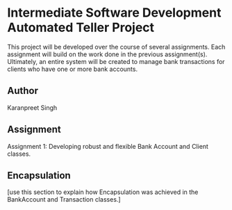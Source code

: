 # Intermediate Software Development Automated Teller Project
This project will be developed over the course of several assignments.  Each 
assignment will build on the work done in the previous assignment(s).  Ultimately, 
an entire system will be created to manage bank transactions for clients who 
have one or more bank accounts.

## Author
Karanpreet Singh

## Assignment
Assignment 1: Developing robust and flexible Bank Account and Client classes.

## Encapsulation
[use this section to explain how Encapsulation was achieved in the BankAccount and Transaction classes.]